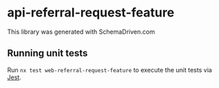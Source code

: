 
# api-referral-request-feature

This library was generated with SchemaDriven.com

## Running unit tests

Run `nx test web-referral-request-feature` to execute the unit tests via [Jest](https://jestjs.io).

